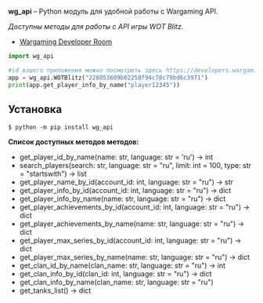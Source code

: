 **wg_api** – Python модуль для удобной работы с Wargaming API.

*Доступны методы для работы с API игры WOT Blitz.*

* [Wargaming Developer Room](https://developers.wargaming.net/)

```python
import wg_api

#id вашего приложения можно посмотреть здесь https://developers.wargaming.net/applications
app = wg_api.WOTBlitz("228053609b02258f94c78c79bd6c3971")
print(app.get_player_info_by_name("player12345"))
```

Установка
------------
    $ python -m pip install wg_api

__Список доступных методов методов:__
- get_player_id_by_name(name: str, language: str = 'ru') -> int
- search_players(search: str, language: str = "ru", limit: int = 100, type: str = "startswith") -> list
- get_player_name_by_id(account_id: int, language: str = "ru") -> str
- get_player_info_by_id(account_id: int, language: str = "ru") -> dict
- get_player_info_by_name(name: str, language: str = "ru") -> dict
- get_player_achievements_by_id(account_id: int, language: str = "ru") -> dict
- get_player_achievements_by_name(name: str, language: str = "ru") -> dict
- get_player_max_series_by_id(account_id: int, language: str = "ru") -> dict
- get_player_max_series_by_name(name: str, language: str = "ru") -> dict
- get_clan_id_by_name(clan_name: str, language: str = "ru") -> int
- get_clan_info_by_id(clan_id: int, language: str = "ru") -> dict
- get_clan_info_by_name(clan_name: str, language: str = "ru")
- get_tanks_list() -> dict
